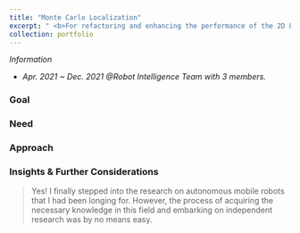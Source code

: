 ```yaml
---
title: "Monte Carlo Localization"
excerpt: " <b>For refactoring and enhancing the performance of the 2D LiDAR-based localizer.</b> <br/><img src='/images/500x300.png'>"
collection: portfolio
---
```


_Information_
* _Apr. 2021 ~ Dec. 2021 @Robot Intelligence Team with 3 members._ 

### Goal

### Need

### Approach

### Insights & Further Considerations

> Yes! I finally stepped into the research on autonomous mobile robots that I had been longing for. However, the process of acquiring the necessary knowledge in this field and embarking on independent research was by no means easy.
